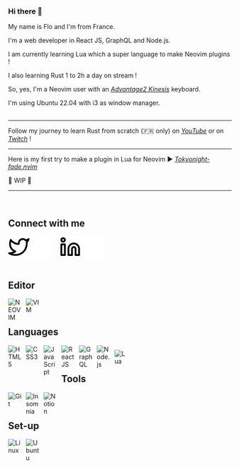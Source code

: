 ### Hi there 👋
My name is Flo and I'm from France.

I'm a web developer in React JS, GraphQL and Node.js.

I am currently learning Lua which a super language to make Neovim plugins !

I also learning Rust 1 to 2h a day on stream !

So, yes, I'm a Neovim user with an <i><a href="https://m.media-amazon.com/images/I/818T--WBwvL._AC_SL1500_.jpg" target="_blank">Advantage2 Kinesis</a></i> keyboard.

I'm using Ubuntu 22.04 with i3 as window manager.
<br /><br />

---

Follow my journey to learn Rust from scratch (🇫🇷 only) on <i><a href="https://www.youtube.com/playlist?list=PLQ9SIeHxkTS5gDeui5P_wPaOOQNYS0_p-" target="_blank">YouTube</a></i> or on <i><a href="https://www.twitch.tv/lepr3z" target="_blank">Twitch</a></i> !

---

Here is my first try to make a plugin in Lua for Neovim ► <i>[Tokyonight-fade.nvim](https://github.com/Flo-Slv/Tokyonight-fade.nvim)</i>

🚧 WIP 🚧

---
<br />

## Connect with me
[![img_contact](./img/twitter-light.svg)](https://twitter.com/FloSlv1#gh-light-mode-only)
[![img_contact](./img/twitter-dark.svg)](https://twitter.com/FloSlv1#gh-dark-mode-only)
&nbsp;&nbsp;
[![img_contact](./img/linkedin-light.svg)](https://www.linkedin.com/in/flo-slv//#gh-light-mode-only)
[![img_contact](./img/linkedin-dark.svg)](https://www.linkedin.com/in/flo-slv//#gh-dark-mode-only)
<br><br>

## Editor
<img align="left" alt="NEOVIM" width="30px" src="https://upload.wikimedia.org/wikipedia/commons/thumb/0/07/Neovim-mark-flat.svg/1200px-Neovim-mark-flat.svg.png" style="padding-right:10px;" />
<img align="left" alt="VIM" width="30px" src="https://cdn.jsdelivr.net/gh/devicons/devicon/icons/vim/vim-original.svg" style="padding-right:10px;" />
<br><br>

## Languages
<div>
<img align="left" alt="HTML5" width="30px" src="https://cdn.jsdelivr.net/gh/devicons/devicon/icons/html5/html5-original.svg" style="padding-right:10px;" />
<img align="left" alt="CSS3" width="30px" src="https://cdn.jsdelivr.net/gh/devicons/devicon/icons/css3/css3-original.svg" style="padding-right:10px; padding-bottom:10px;" />
<img align="left" alt="JavaScript" width="30px" src="https://cdn.jsdelivr.net/gh/devicons/devicon/icons/javascript/javascript-original.svg" style="padding-right:10px;padding-bottom:10px;" />
<img align="left" alt="React JS" width="30px" src="https://cdn.jsdelivr.net/gh/devicons/devicon/icons/react/react-original.svg" style="padding-right:10px;" />
<img align="left" alt="GraphQL" width="30px" src="https://cdn.jsdelivr.net/gh/devicons/devicon/icons/graphql/graphql-plain.svg" style="padding-right:10px;" />
<img align="left" alt="Node.js" width="30px" src="https://cdn.jsdelivr.net/gh/devicons/devicon/icons/nodejs/nodejs-original.svg" style="padding-right:10px;" />
<img align="left" alt="Lua" width="30px" src="https://cdn.jsdelivr.net/gh/devicons/devicon/icons/lua/lua-original-wordmark.svg" style="padding-right:10px;margin-top:10px;" />
</div>
<br><br>

## Tools
<img align="left" alt="Git" width="30px" src="https://cdn.jsdelivr.net/gh/devicons/devicon/icons/git/git-original.svg" style="padding-right:10px;" />
<img align="left" alt="Insomnia" width="30px" src="https://seeklogo.com/images/I/insomnia-logo-A35E09EB19-seeklogo.com.png" style="padding-right:10px;" />
<img align="left" alt="Notion" width="30px" src="https://upload.wikimedia.org/wikipedia/commons/thumb/e/e9/Notion-logo.svg/2048px-Notion-logo.svg.png" style="padding-right:10px;" />
<br><br>

## Set-up
<img align="left" alt="Linux" width="30px" src="https://cdn.jsdelivr.net/gh/devicons/devicon/icons/linux/linux-original.svg" style="padding-right:10px;" />
<img align="left" alt="Ubuntu" width="30px" src="https://cdn.jsdelivr.net/gh/devicons/devicon/icons/ubuntu/ubuntu-plain.svg" style="padding-right:10px;" />
